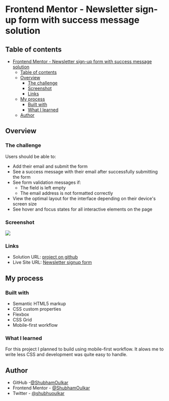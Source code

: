 # Frontend Mentor - Newsletter sign-up form with success message solution

## Table of contents

- [Frontend Mentor - Newsletter sign-up form with success message solution](#frontend-mentor---newsletter-sign-up-form-with-success-message-solution)
  - [Table of contents](#table-of-contents)
  - [Overview](#overview)
    - [The challenge](#the-challenge)
    - [Screenshot](#screenshot)
    - [Links](#links)
  - [My process](#my-process)
    - [Built with](#built-with)
    - [What I learned](#what-i-learned)
  - [Author](#author)

## Overview

### The challenge

Users should be able to:

- Add their email and submit the form
- See a success message with their email after successfully submitting the form
- See form validation messages if:
  - The field is left empty
  - The email address is not formatted correctly
- View the optimal layout for the interface depending on their device's screen size
- See hover and focus states for all interactive elements on the page

### Screenshot

![](./screenshot.jpg)

### Links

- Solution URL: [project on github](https://github.com/ShubhamOulkar/frontend/tree/main/newsletter-sign-up-with-success-message-main)
- Live Site URL: [Newsletter signup form](https://frontend-shubhamoulkars-projects.vercel.app/newsletter-sign-up-with-success-message-main)

## My process

### Built with

- Semantic HTML5 markup
- CSS custom properties
- Flexbox
- CSS Grid
- Mobile-first workflow

### What I learned

For this project I planned to build using mobile-first workflow. It alows me to write less CSS and development was quite easy to handle.

## Author

- GitHub -[@ShubhamOulkar](https://github.com/ShubhamOulkar)
- Frontend Mentor - [@ShubhamOulkar](https://www.frontendmentor.io/profile/ShubhamOulkar)
- Twitter - [@shubhuoulkar](https://twitter.com/shubhuoulkar)
